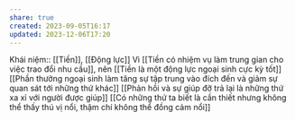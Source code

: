 ```yaml
---
share: true
created: 2023-09-05T16:17
updated: 2023-12-06T17:20
---
```

Khái niệm:: [[Tiền]], [[Động lực]]
Vì [[Tiền có nhiệm vụ làm trung gian cho việc trao đổi nhu cầu]], nên [[Tiền là một động lực ngoại sinh cực kỳ tốt]]
[[Phần thưởng ngoại sinh làm tăng sự tập trung vào đích đến và giảm sự quan sát tới những thứ khác]]
[[Phản hồi và sự giúp đỡ trả lại là những thứ xa xỉ với người được giúp]]
[[Có những thứ ta biết là cần thiết nhưng không thể thấy thú vị nổi, thậm chí không thể đồng cảm nổi]]
